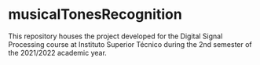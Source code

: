 # musicalTonesRecognition

This repository houses the project developed for the Digital Signal Processing course at Instituto Superior Técnico during the 2nd semester of the 2021/2022 academic year.
